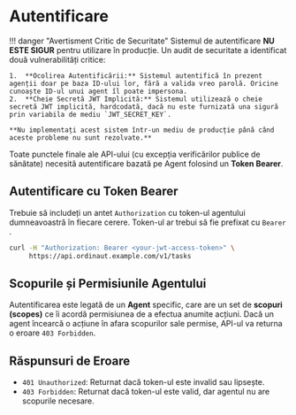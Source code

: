 # Autentificare

!!! danger "Avertisment Critic de Securitate"
    Sistemul de autentificare **NU ESTE SIGUR** pentru utilizare în producție. Un audit de securitate a identificat două vulnerabilități critice:

    1.  **Ocolirea Autentificării:** Sistemul autentifică în prezent agenții doar pe baza ID-ului lor, fără a valida vreo parolă. Oricine cunoaște ID-ul unui agent îl poate impersona.
    2.  **Cheie Secretă JWT Implicită:** Sistemul utilizează o cheie secretă JWT implicită, hardcodată, dacă nu este furnizată una sigură prin variabila de mediu `JWT_SECRET_KEY`.

    **Nu implementați acest sistem într-un mediu de producție până când aceste probleme nu sunt rezolvate.**

Toate punctele finale ale API-ului (cu excepția verificărilor publice de sănătate) necesită autentificare bazată pe Agent folosind un **Token Bearer**.

## Autentificare cu Token Bearer

Trebuie să includeți un antet `Authorization` cu token-ul agentului dumneavoastră în fiecare cerere. Token-ul ar trebui să fie prefixat cu `Bearer `.

```bash
curl -H "Authorization: Bearer <your-jwt-access-token>" \
     https://api.ordinaut.example.com/v1/tasks
```

## Scopurile și Permisiunile Agentului

Autentificarea este legată de un **Agent** specific, care are un set de **scopuri (scopes)** ce îi acordă permisiunea de a efectua anumite acțiuni. Dacă un agent încearcă o acțiune în afara scopurilor sale permise, API-ul va returna o eroare `403 Forbidden`.

## Răspunsuri de Eroare

- `401 Unauthorized`: Returnat dacă token-ul este invalid sau lipsește.
- `403 Forbidden`: Returnat dacă token-ul este valid, dar agentul nu are scopurile necesare.

